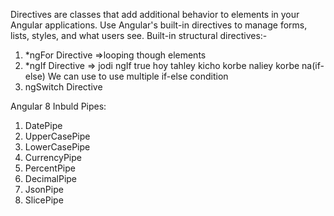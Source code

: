 <!-- Angular Directive -->
Directives are classes that add additional behavior to elements in your Angular applications. Use Angular's built-in directives to manage forms, lists, styles, and what users see.
Built-in structural directives:-
1. *ngFor Directive =>looping though elements
2. *ngIf Directive => jodi ngIf true hoy tahley kicho korbe naliey korbe na(if-else)
We can use <ng-template></ng-template> to use multiple if-else condition
3. ngSwitch Directive 

<!-- Pipes in Angular -->
Angular 8 Inbuld Pipes:
1. DatePipe
2. UpperCasePipe
3. LowerCasePipe
4. CurrencyPipe
5. PercentPipe
6. DecimalPipe
7. JsonPipe
8. SlicePipe

